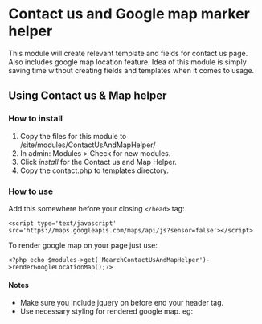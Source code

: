 # Contact us and Google map marker helper #

This module will create relevant template and fields for contact us page. Also includes google map location feature. Idea of this module is simply saving time without creating fields and templates when it comes to usage.

## Using Contact us & Map helper ##

### How to install ###

1. Copy the files for this module to /site/modules/ContactUsAndMapHelper/
2. In admin: Modules > Check for new modules. 
3. Click *install* for the Contact us and Map Helper. 
4. Copy the contact.php to templates directory.



### How to use ###

Add this somewhere before your closing `</head>` tag:
````
<script type='text/javascript' src='https://maps.googleapis.com/maps/api/js?sensor=false'></script>
````

To render google map on your page just use: 
````
<?php echo $modules->get('MearchContactUsAndMapHelper')->renderGoogleLocationMap();?>
````

#### Notes ####
 - Make sure you include jquery on before end your header tag.
 - Use necessary styling for rendered google map.
    eg:
    <style type="text/css">
            /* google map div */
            div#map {
                width: 100%;
                height: 300px;
            }
    </style>

